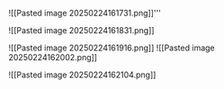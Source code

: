 ![[Pasted image 20250224161731.png]]'''


![[Pasted image 20250224161831.png]]


![[Pasted image 20250224161916.png]]
![[Pasted image 20250224162002.png]]


![[Pasted image 20250224162104.png]]
